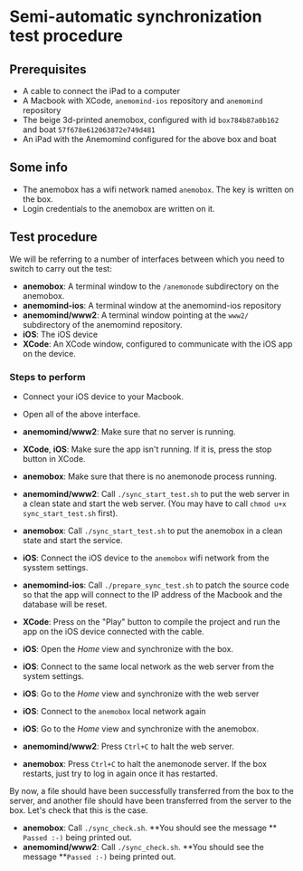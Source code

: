 # Semi-automatic synchronization test procedure

## Prerequisites
 - A cable to connect the iPad to a computer
 - A Macbook with XCode, ```anemomind-ios``` repository and ```anemomind``` repository
 - The beige 3d-printed anemobox, configured with id ```box784b87a0b162``` and boat ```57f678e612063872e749d481```
 - An iPad with the Anemomind configured for the above box and boat

## Some info
 - The anemobox has a wifi network named ```anemobox```. The key is written on the box.
 - Login credentials to the anemobox are written on it.

## Test procedure
We will be referring to a number of interfaces between which you need to switch to carry out the test:
 - **anemobox**: A terminal window to the ```/anemonode``` subdirectory on the anemobox.
 - **anemomind-ios**: A terminal window at the anemomind-ios repository
 - **anemomind/www2**: A terminal window pointing at the ```www2/``` subdirectory of the anemomind repository.
 - **iOS**: The iOS device
 - **XCode**: An XCode window, configured to communicate with the iOS app on the device.
 
### Steps to perform
 - Connect your iOS device to your Macbook.
 - Open all of the above interface.
 - **anemomind/www2**: Make sure that no server is running.
 - **XCode**, **iOS**: Make sure the app isn't running. If it is, press the stop button in XCode.

 - **anemobox**: Make sure that there is no anemonode process running.
 - **anemomind/www2**: Call ```./sync_start_test.sh``` to put the web server in a clean state and start the web server. (You may have to call ```chmod u+x sync_start_test.sh``` first).
 - **anemobox**: Call ```./sync_start_test.sh``` to put the anemobox in a clean state and start the service.
 - **iOS**: Connect the iOS device to the ```anemobox``` wifi network from the sysstem settings.
 - **anemomind-ios**: Call ```./prepare_sync_test.sh``` to patch the source code so that the app will connect to the IP address of the Macbook and the database will be reset.
 - **XCode**: Press on the "Play" button to compile the project and run the app on the iOS device connected with the cable.
 - **iOS**: Open the *Home* view and synchronize with the box.
 - **iOS**: Connect to the same local network as the web server from the system settings.
 - **iOS**: Go to the *Home* view and synchronize with the web server
 - **iOS**: Connect to the ```anemobox``` local network again
 - **iOS**: Go to the *Home* view and synchronize with the anemobox.
 - **anemomind/www2**: Press ```Ctrl+C``` to halt the web server.
 - **anemobox**: Press ```Ctrl+C``` to halt the anemonode server. If the box restarts, just try to log in again once it has restarted.

By now, a file should have been successfully transferred from the box to the server, and another file should have been transferred from the server to the box. Let's check that this is the case.

 - **anemobox**: Call ```./sync_check.sh```. **You should see the message ** ```Passed :-)``` being printed out.
 - **anemomind/www2**: Call ```./sync_check.sh```. **You should see the message **```Passed :-)``` being printed out.
